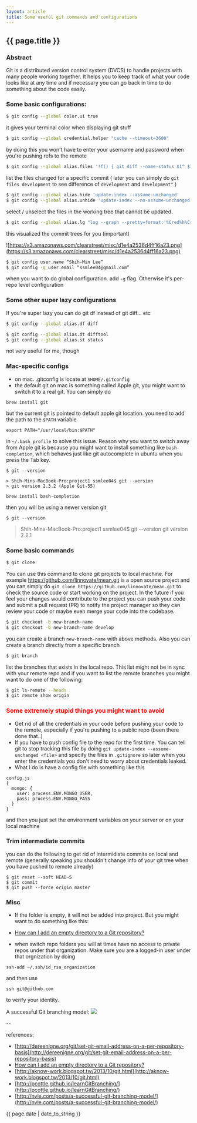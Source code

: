 ```yaml
---
layout: article
title: Some useful git commands and configurations
---
```

## {{ page.title }}

### Abstract

Git is a distributed version control system (DVCS) to handle projects with many people working together. It helps you to keep track of what your code looks like at any time and if necessary you can go back in time to do something about the code easily.

### Some basic configurations:

```bash
$ git config --global color.ui true
```

it gives your terminal color when displaying git stuff

```bash
$ git config --global credential.helper "cache --timeout=3600"
```

by doing this you won't have to enter your username and password when you're pushing refs to the remote 

```bash
$ git config --global alias.files '!f() { git diff --name-status $1^ $1; }; f'
```

list the files changed for a specific commit ( later you can simply do `git files development` to see difference of `development` and `development^` )

```bash
$ git config --global alias.hide 'update-index --assume-unchanged'
$ git config --global alias.unhide 'update-index --no-assume-unchanged'
```

select / unselect the files in the working tree that cannot be updated.

```bash
$ git config --global alias.lg "log --graph --pretty=format:'%Cred%h%Creset -%C(yellow)%d%Creset %s %Cgreen(%cr)%Creset' --abbrev-commit --date=relative --all"
```

this visualized the commit trees for you (important)

![https://s3.amazonaws.com/clearstreet/misc/d1e4a2536d4ff16a23.png](https://s3.amazonaws.com/clearstreet/misc/d1e4a2536d4ff16a23.png)

```bash
$ git config user.name “Shih-Min Lee”
$ git config -g user.email “ssmlee04@gmail.com”
```

when you want to do global configuration. add `-g` flag. Otherwise it's per-repo level configuration

### Some other super lazy configurations

If you're super lazy you can do git df instead of git diff... etc

```bash
$ git config --global alias.df diff
```

```bash
$ git config --global alias.dt difftool
$ git config --global alias.st status
```

not very useful for me, though

### Mac-specific configs

* on mac. .gitconfig is locate at `$HOME/.gitconfig`
* the default git on mac is something called Apple git, you might want to switch it to a real git. You can simply do 

```
brew install git
```

but the current git is pointed to default apple git location. you need to add the path to the `$PATH` variable

```
export PATH="/usr/local/bin:$PATH"
```

in `~/.bash_profile` to solve this issue. Reason why you want to switch away from Apple git is because you might want to install something like `bash-completion`, which behaves just like git autocomplete in ubuntu when you press the Tab key. 

`$ git --version`

```
> Shih-Mins-MacBook-Pro:project1 ssmlee04$ git --version
> git version 2.3.2 (Apple Git-55)
```

```
brew install bash-completion
```

then you will be using a newer version git

`$ git --version`
> Shih-Mins-MacBook-Pro:project1 ssmlee04$ git --version
> git version 2.2.1

### Some basic commands

```bash
$ git clone
```

You can use this command to clone git projects to local machine.  For example https://github.com/linnovate/mean.git is a open source project and you can simply do `git clone https://github.com/linnovate/mean.git` to check the source code or start working on the project.
In the future if you feel your changes would contribute to the project you can push your code and submit a pull request (PR) to notify the project manager so they can review your code or maybe even merge your code into the codebase.

```bash
$ git checkout -b new-branch-name
$ git checkout -b new-branch-name develop
```

you can create a branch `new-branch-name` with above methods. Also you can create a branch directly from a specific branch

```bash
$ git branch
```

list the branches that exists in the local repo.  This list might not be in sync with your remote repo and if you want to list the remote branches you might want to do one of the following: 

```bash
$ git ls-remote --heads
$ git remote show origin
```

### <font color='red'>Some extremely stupid things you might want to avoid</font>

* Get rid of all the credentials in your code before pushing your code to the remote, especially if you're pushing to a public repo (been there done that..)
* If you have to push config file to the repo for the first time. You can tell git to stop tracking this file by doing `git update-index --assume-unchanged <file>` and specify the files in `.gitignore` so later when you enter the credentials you don't need to worry about credentials leaked.
* What I do is have a config file with something like this

```
config.js
{
  mongo: {
    user: process.ENV.MONGO_USER,
    pass: process.ENV.MONGO_PASS 
  }
}
```

and then you just set the environment variables on your server or on your local machine

### Trim intermediate commits

you can do the following to get rid of intermidiate commits on local and remote
(generally speaking you shouldn't change info of your git tree when you have pushed to remote already)

```
$ git reset --soft HEAD~5
$ git commit
$ git push --force origin master
```

### Misc

* If the folder is empty, it will not be added into project. But you might want to do something like this: 

* [How can I add an empty directory to a Git repository?](http://stackoverflow.com/a/932982/1355175)

* when switch repo folders you will at times have no access to private repos under that organization. Make sure you are a logged-in user under that orgnization by doing

`ssh-add ~/.ssh/id_rsa_organization`

and then use

`ssh git@github.com`

to verify your identity.


A successful Git branching model:
![](http://nvie.com/img/git-model@2x.png)

--

references:

* [http://dereenigne.org/git/set-git-email-address-on-a-per-repository-basis](http://dereenigne.org/git/set-git-email-address-on-a-per-repository-basis)
* [How can I add an empty directory to a Git repository?](http://stackoverflow.com/a/932982/1355175)
* [http://aknow-work.blogspot.tw/2013/10/git.html](http://aknow-work.blogspot.tw/2013/10/git.html)
* [http://pcottle.github.io/learnGitBranching/](http://pcottle.github.io/learnGitBranching/)
* [http://nvie.com/posts/a-successful-git-branching-model/](http://nvie.com/posts/a-successful-git-branching-model/)

{{ page.date | date_to_string }}





